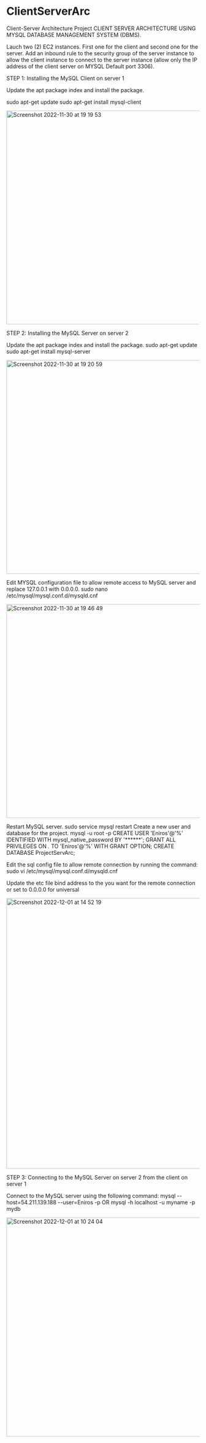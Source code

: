 # ClientServerArc
Client-Server Architecture Project
CLIENT SERVER ARCHITECTURE USING MYSQL DATABASE MANAGEMENT SYSTEM (DBMS).

Lauch two (2) EC2 instances. First one for the client and second one for the server. Add an inbound rule to the security group of the server instance to allow the client instance to connect to the server instance (allow only the IP address of the client server on MYSQL Default port 3306).

STEP 1: Installing the MySQL Client on server 1

Update the apt package index and install the package.

sudo apt-get update
sudo apt-get install mysql-client

<img width="557" alt="Screenshot 2022-11-30 at 19 19 53" src="https://user-images.githubusercontent.com/61475969/204890026-a8398f2e-80cd-4d81-9c96-9a2d81f589ff.png">

STEP 2: Installing the MySQL Server on server 2

Update the apt package index and install the package.
sudo apt-get update
sudo apt-get install mysql-server

<img width="557" alt="Screenshot 2022-11-30 at 19 20 59" src="https://user-images.githubusercontent.com/61475969/204890237-5a9a0c56-3312-4ae2-b084-d7c4b4f78bf7.png">

Edit MYSQL configuration file to allow remote access to MySQL server and replace 127.0.0.1 with 0.0.0.0.
sudo nano /etc/mysql/mysql.conf.d/mysqld.cnf

<img width="557" alt="Screenshot 2022-11-30 at 19 46 49" src="https://user-images.githubusercontent.com/61475969/204894078-60c5d1dd-ddaa-40c4-9a50-560d1ed66cc6.png">

Restart MySQL server.
sudo service mysql restart
Create a new user and database for the project.
mysql -u root -p
CREATE USER 'Eniros'@'%' IDENTIFIED WITH mysql_native_password BY '******';
GRANT ALL PRIVILEGES ON *.* TO 'Eniros'@'%' WITH GRANT OPTION;
CREATE DATABASE ProjectServArc;

Edit the sql config file to allow remote connection by running the command:
sudo vi /etc/mysql/mysql.conf.d/mysqld.cnf

Update the etc file bind address to the you want for the remote connection or set to 0.0.0.0 for universal

<img width="705" alt="Screenshot 2022-12-01 at 14 52 19" src="https://user-images.githubusercontent.com/61475969/205086191-33c9e948-0203-4160-9e2d-b6f6bb83174e.png">


STEP 3: Connecting to the MySQL Server on server 2 from the client on server 1

Connect to the MySQL server using the following command:
mysql --host=54.211.139.188  --user=Eniros -p OR mysql -h localhost -u myname -p mydb


<img width="571" alt="Screenshot 2022-12-01 at 10 24 04" src="https://user-images.githubusercontent.com/61475969/205028718-fcbdea5b-1916-4b38-a4aa-5e77fd1bfde3.png">
